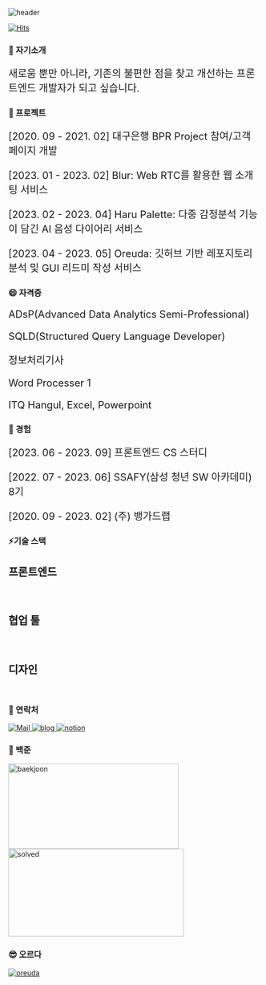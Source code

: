 ![header](https://capsule-render.vercel.app/api?type=waving&color=timeGradient&text=Welcome%20to%20Gyeom's%20GitHub%20👋&animation=twinkling&fontSize=35&fontAlignY=40&height=250)
<!--<div  style = "display: flex;  align-items: center; flex-direction: column;  justify-content: center;" align = "center";>-->
 <!-- ![header](https://capsule-render.vercel.app/api?type=Waving&color=auto&height=250&section=header&text=Chang%20Gyeom&fontSize=70) --> 


[![Hits](https://hits.seeyoufarm.com/api/count/incr/badge.svg?url=https%3A%2F%2Fgithub.com%2Fkyum8562&count_bg=%2379C83D&title_bg=%23555555&icon=&icon_color=%23E7E7E7&title=hits&edge_flat=false)](https://hits.seeyoufarm.com) 

 ### 🌱 자기소개
 <p style ="font-size : 20px;">새로움 뿐만 아니라, 기존의 불편한 점을 찾고 개선하는 프론트엔드 개발자가 되고 싶습니다.</p>
 
 ### 🤔 프로젝트 
 <p style ="font-size : 20px;">[2020. 09 - 2021. 02] 대구은행 BPR Project 참여/고객 페이지 개발</p>
 <p style ="font-size : 20px;">[2023. 01 - 2023. 02] Blur: Web RTC를 활용한 웹 소개팅 서비스</p>
 <p style ="font-size : 20px;">[2023. 02 - 2023. 04] Haru Palette: 다중 감정분석 기능이 담긴 AI 음성 다이어리 서비스</p>
 <p style ="font-size : 20px;">[2023. 04 - 2023. 05] Oreuda: 깃허브 기반 레포지토리 분석 및 GUI 리드미 작성 서비스</p>
 
 ### 😄 자격증 
 <p style ="font-size : 20px;">ADsP(Advanced Data Analytics Semi-Professional)</p>
 <p style ="font-size : 20px;">SQLD(Structured Query Language Developer)</p>
 <p style ="font-size : 20px;">정보처리기사</p>
 <p style ="font-size : 20px;">Word Processer 1</p>
 <p style ="font-size : 20px;">ITQ Hangul, Excel, Powerpoint</p>
 
 ### 🎈 경험 
 <p style ="font-size : 20px;">[2023. 06 - 2023. 09] 프론트엔드 CS 스터디</p>
 <p style ="font-size : 20px;">[2022. 07 - 2023. 06] SSAFY(삼성 청년 SW 아카데미) 8기</p>
 <p style ="font-size : 20px;">[2020. 09 - 2023. 02] (주) 뱅가드랩</p>
 
 ### ⚡기술 스택
 <div>
  <div >
   <h3 key=0 style ="font-size : 1.5em; font-weight:700;">프론트엔드</h3>
   <img 
       key=541003.2943148586
       style = "margin: 5px 5px;"
       src=https://img.shields.io/badge/javascript-f1e05a?style=flat&logo=javascript&logoColor=white
       alt=""/>
   <img
       key=351502.39424270054
       style = "margin: 5px 5px;"
       src=https://img.shields.io/badge/typescript-31859c?style=flat&logo=typescript&logoColor=white
       alt=""/> 
   <img
       key=119772.64841769704
       style = "margin: 5px 5px;"
       src=https://img.shields.io/badge/html5-e44b23?style=flat&logo=html5&logoColor=white
       alt=""/>
   <img
       key=207231.84445783144
       style = "margin: 5px 5px;"
       src=https://img.shields.io/badge/css-563d7c?style=flat&logo=css&logoColor=white
       alt=""/>
   <img
       key=571079.0079097323
       style = "margin: 5px 5px;"
       src=https://img.shields.io/badge/react-61DAFB?style=flat&logo=react&logoColor=white
       alt=""/>
   <img
       key=287908.01962192246
       style = "margin: 5px 5px;"
       src=https://img.shields.io/badge/next.js-000000?style=flat&logo=next.js&logoColor=white
       alt=""/>
  </div>
  
  <h3 key=1 style ="font-size : 1.5em; font-weight:700;">협업 툴</h3>
  <div>
   <img
       key=147279.1144238039
       style = "margin: 5px 5px;"
       src=https://img.shields.io/badge/git-F05032?style=flat&logo=git&logoColor=white
       alt=""/>
   <img
       key=729933.2280364978
       style = "margin: 5px 5px;"
       src=https://img.shields.io/badge/jirasoftware-0052CC?style=flat&logo=jirasoftware&logoColor=white
       alt=""/>
  </div>
  
  <h3 key=2 style ="font-size : 1.5em; font-weight:700;">디자인</h3>
  <div>
   <img
       key=642641.0488138583
       style = "margin: 5px 5px;"
       src=https://img.shields.io/badge/figma-F24E1E?style=flat&logo=figma&logoColor=white
       alt=""/>
  </div>
 </div>
 
 ### 💙 연락처
 <div className=Preview_contactBadgeDiv__3demU>
  <a href=mailto:kyum8562@naver.com target="_blank">
   <img
     src="https://img.shields.io/badge/Mail-6667AB?style=flat&logo=Gmail&logoColor=white"
     alt="Mail"
   />
  </a>
  <a href=https://girinkim.tistory.com/ target="_blank">
   <img src=https://img.shields.io/badge/TechBlog-7FD2F5?style=flat&logo=Hoppscotch&logoColor=white&link=https://girinkim.tistory.com// alt="blog" />
  </a>
  <a href=https://giraffekim.notion.site/169861ded4d14d26b93f59792c80a7a9?pvs=4 target="_blank">
   <img src=https://img.shields.io/badge/Notion-000000?style=flat&logo=Notion&logoColor=white&link=https://giraffekim.notion.site/169861ded4d14d26b93f59792c80a7a9?pvs=4/ alt="notion" />
  </a>
 </div>

 ### 🚩 백준
  <div key="1">
    <a href="http://solved.ac/kyum8562"><img src=http://mazassumnida.wtf/api/v2/generate_badge?boj=kyum8562 width="340" height="170" alt="baekjoon" /></a>
    <a href="http://solved.ac/kyum8562"><img src=http://mazandi.herokuapp.com/api?handle=kyum8562&theme=warm width="350" height="175" alt="solved" /></a>
  </div>

 ### 😎 오르다
 <div>
  <a href = "https://oreuda.kr/">
    <img src=https://oreuda.kr/api/v1/plant/card?nickname=kyum8562 alt="oreuda" />
  </a>
 </div>
<!-- </div>-->

